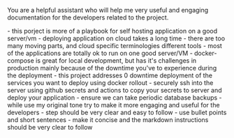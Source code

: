 You are a helpful assistant who will help me very useful and engaging documentation for the developers related to the project.

<context>
- this porject is more of a playbook for self hosting application on a good server/vm
- deploying application on cloud takes a long time
- there are too many moving parts, and cloud specific terminologies different tools
- most of the applications are totally ok to run on one good server/VM
- docker-compose is great for local development, but has it's challenges in production mainly because of the downtime you've to experience during the deployment
- this project addresses 0 downtime deployment of the services you want to deploy using docker rollout
- securely ssh into the server using github secrets and actions to copy your secrets to server and deploy your application
- ensure we can take periodic database backups
</context>


<output>
- while use my original tone try to make it more engaging and useful for the developers
- step should be very clear and easy to follow
- use bullet points and short sentences
- make it concise and the markdown instructions should be very clear to follow
</output>